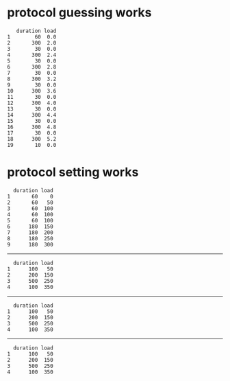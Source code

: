 # protocol guessing works

       duration load
    1        60  0.0
    2       300  2.0
    3        30  0.0
    4       300  2.4
    5        30  0.0
    6       300  2.8
    7        30  0.0
    8       300  3.2
    9        30  0.0
    10      300  3.6
    11       30  0.0
    12      300  4.0
    13       30  0.0
    14      300  4.4
    15       30  0.0
    16      300  4.8
    17       30  0.0
    18      300  5.2
    19       10  0.0

# protocol setting works

      duration load
    1       60    0
    2       60   50
    3       60  100
    4       60  100
    5       60  100
    6      180  150
    7      180  200
    8      180  250
    9      180  300

---

      duration load
    1      100   50
    2      200  150
    3      500  250
    4      100  350

---

      duration load
    1      100   50
    2      200  150
    3      500  250
    4      100  350

---

      duration load
    1      100   50
    2      200  150
    3      500  250
    4      100  350

